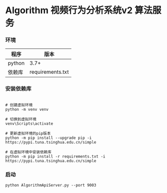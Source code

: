 # Algorithm 视频行为分析系统v2 算法服务

### 环境
| 程序         | 版本      |
| ---------- | ------- |
| python     | 3.7+    |
| 依赖库      | requirements.txt |

### 安装依赖库
~~~

# 创建虚拟环境
python -m venv venv

# 切换到虚拟环境
venv\Scripts\activate

# 更新虚拟环境的pip版本
python -m pip install --upgrade pip -i https://pypi.tuna.tsinghua.edu.cn/simple

# 在虚拟环境中安装依赖库
python -m pip install -r requirements.txt -i https://pypi.tuna.tsinghua.edu.cn/simple

~~~

### 启动

~~~
python AlgorithmApiServer.py --port 9003

~~~

